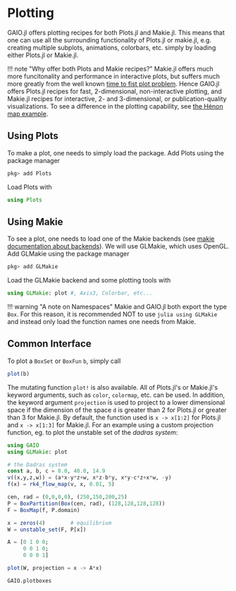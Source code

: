 # Plotting 

GAIO.jl offers plotting recipes for both Plots.jl and Makie.jl. This means that one can use all the surrounding functionality of Plots.jl or makie.jl, e.g. creating multiple subplots, animations, colorbars, etc. simply by loading either Plots.jl or Makie.jl. 

!!! note "Why offer both Plots and Makie recipes?"
    Makie.jl offers much more funcitonality and performance in interactive plots, but suffers much more greatly from the well known [time to fist plot problem](https://discourse.julialang.org/t/roadmap-for-a-faster-time-to-first-plot/22956). Hence GAIO.jl offers Plots.jl recipes for fast, 2-dimensional, non-interactive plotting, and Makie.jl recipes for interactive, 2- and 3-dimensional, or publication-quality visualizations. To see a difference in the plotting capability, see [the Hénon map example](https://github.com/gaioguys/GAIO.jl/blob/master/examples/invariant_measure_2d.jl). 

## Using Plots

To make a plot, one needs to simply load the package. Add Plots using the package manager
```julia
pkg> add Plots
``` 
Load Plots with
```julia
using Plots
```

## Using Makie

To see a plot, one needs to load one of the Makie backends (see [makie documentation about backends](https://makie.juliaplots.org/stable/#first_steps)). We will use GLMakie, which uses OpenGL. Add GLMakie using the package manager
```julia
pkg> add GLMakie
```
Load the GLMakie backend and some plotting tools with
```julia
using GLMakie: plot #, Axis3, Colorbar, etc...
```

!!! warning "A note on Namespaces"
    Makie and GAIO.jl both export the type `Box`. For this reason, it is recommended NOT to use 
    ```julia
    using GLMakie
    ```
    and instead only load the function names one needs from Makie. 

## Common Interface

To plot a `BoxSet` or `BoxFun` `b`, simply call 
```julia
plot(b)
```
The mutating function `plot!` is also available. All of Plots.jl's or Makie.jl's keyword arguments, such as `color`, `colormap`, etc. can be used. In addition, the keyword argument `projection` is used to project to a lower dimensional space if the dimension of the space ``d`` is greater than 2 for Plots.jl or greater than 3 for Makie.jl. By default, the function used is `x -> x[1:2]` for Plots.jl and `x -> x[1:3]` for Makie.jl. For an example using a custom projection function, eg. to plot the unstable set of the _dadras system_:
```julia
using GAIO
using GLMakie: plot

# the Dadras system
const a, b, c = 8.0, 40.0, 14.9
v((x,y,z,w)) = (a*x-y*z+w, x*z-b*y, x*y-c*z+x*w, -y)
f(x) = rk4_flow_map(v, x, 0.01, 5)

cen, rad = (0,0,0,0), (250,150,200,25)
P = BoxPartition(Box(cen, rad), (128,128,128,128))
F = BoxMap(f, P.domain)

x = zeros(4)        # equilibrium
W = unstable_set(F, P[x])

A = [0 1 0 0;
     0 0 1 0;
     0 0 0 1]

plot(W, projection = x -> A*x)
```

```@docs
GAIO.plotboxes
```